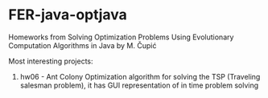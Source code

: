 # FER-java-optjava
Homeworks from Solving Optimization Problems Using Evolutionary Computation Algorithms in Java by M. Čupić

Most interesting projects:
1. hw06 - Ant Colony Optimization algorithm for solving the TSP (Traveling salesman problem), it has GUI representation of in time problem solving
